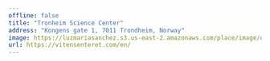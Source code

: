 ```yaml
---
offline: false
title: "Tronheim Science Center"
address: "Kongens gate 1, 7011 Trondheim, Norway"
image: https://luzmariasanchez.s3.us-east-2.amazonaws.com/place/image/original/1920px-Norges_Banks_gamle_bygg_Trondheim.jpg
url: https://vitensenteret.com/en/
---
```


